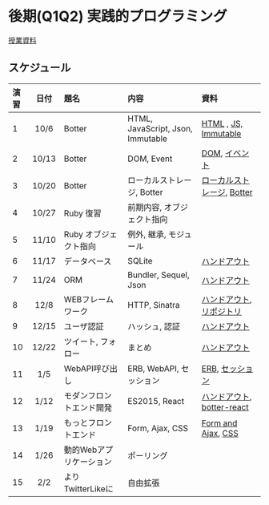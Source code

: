 # 後期(Q1Q2) 実践的プログラミング

[授業資料](https://sccp2016.github.io "授業資料")

## スケジュール

|演習 |日付   |題名                  |内容                             |資料     |
|:---|:-----:|:--------------------|:-------------------------------|:---------|
|1   |10/6   | Botter              | HTML, JavaScript, Json, Immutable| [HTML](http://nbviewer.jupyter.org/github/SCCP2016/botter-introduction/blob/master/chapter1/chapter1.ipynb) , [JS, Immutable](http://nbviewer.jupyter.org/github/SCCP2016/botter-introduction/blob/master/chapter2/chapter2.ipynb)|
|2   |10/13  | Botter              |  DOM, Event | [DOM](http://nbviewer.jupyter.org/github/SCCP2016/botter-introduction/blob/master/chapter3/chapter3.ipynb), [イベント](http://nbviewer.jupyter.org/github/SCCP2016/botter-introduction/blob/master/chapter4/chapter4.ipynb)| 
|3   |10/20  | Botter              | ローカルストレージ, Botter           | [ローカルストレージ](http://nbviewer.jupyter.org/github/SCCP2016/botter-introduction/blob/master/chapter5/chapter5.ipynb), [Botter](http://nbviewer.jupyter.org/github/SCCP2016/botter-introduction/blob/master/chapter6/chapter6.ipynb) |
|4   |10/27  | Ruby 復習            | 前期内容, オブジェクト指向         |          |
|5   |11/10  | Ruby オブジェクト指向  | 例外, 継承, モジュール            |          |
|6   |11/17  | データベース           | SQLite                        | [ハンドアウト](https://hackmd.io/s/Syrczkleg) | 
|7   |11/24  | ORM                  | Bundler, Sequel, Json         | [ハンドアウト](https://hackmd.io/s/rk8Oci7Gg) |
|8   |12/8   | WEBフレームワーク      | HTTP, Sinatra                 | [ハンドアウト](http://nbviewer.jupyter.org/github/SCCP2016/sinatra-tutorial/blob/master/sinatra_tutorial.ipynb), [リポジトリ](https://github.com/SCCP2016/http-exercise) |
|9   |12/15  | ユーザ認証             | ハッシュ, 認証                  | [ハンドアウト](https://github.com/SCCP2016/user-auth/blob/master/auth-tutorial.ipynb) |
|10  |12/22  | ツイート, フォロー      | まとめ                         | [ハンドアウト](https://hackmd.io/s/B1ODCt0Xe) |
|11  |1/5    | WebAPI呼び出し        | ERB, WebAPI, セッション         | [ERB](https://github.com/ababup1192/sinatra-erb-sample), [セッション](https://hackmd.io/s/ry5ECcImg) |
|12  |1/12   | モダンフロントエンド開発 | ES2015, React                 | [ハンドアウト](https://hackmd.io/s/rJONgEVUg), [botter-react](https://github.com/SCCP2016/botter-react) |
|13  |1/19   | もっとフロントエンド | Form, Ajax, CSS                     | [Form and Ajax](https://github.com/SCCP2016/sinatra-form-sample), [CSS](https://github.com/SCCP2016/css-sample)  |
|14  |1/26   | 動的Webアプリケーション | ポーリング                      |          |
|15  |2/2    | よりTwitterLikeに     | 自由拡張                       |          | 

